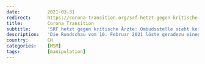 ```yaml
---
date:          2021-03-31
redirect:      https://corona-transition.org/srf-hetzt-gegen-kritische-arzte-ombudsstelle-sieht-kein-problem
title:         Corona Transition
subtitle:      'SRF hetzt gegen kritische Ärzte: Ombudsstelle sieht kein Problem'
description:   'Die Rundschau vom 10. Februar 2021 löste geradezu einen Sturm der Entrüstung aus. Im Fokus der Sendung standen kritische Ärzte wie Rainer Schregel, (...)'
country:       CH
categories:    [MSM]
tags:          [manipulation]
---
```

